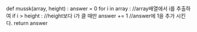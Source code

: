 def mussk(array, height) :
answer = 0
for i in array : //array배열에서 i를 추출하여
if i > height : //height보다 i가 클 때만
answer += 1 //answer에 1을 추가 시킨다.
return answer
